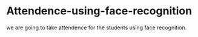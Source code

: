 # Attendence-using-face-recognition
we are going to take attendence for the students using face recognition.
